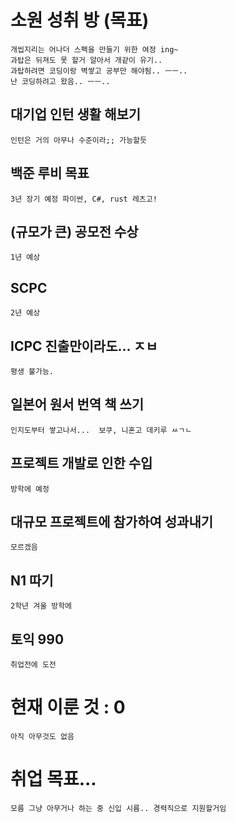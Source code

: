 # 소원 성취 방 (목표)
    개씹지리는 어나더 스펙을 만들기 위한 여정 ing~
    과탑은 뒤져도 못 할거 알아서 개같이 유기..
    과탑하려면 코딩이랑 벽쌓고 공부만 해야됨.. ㅡㅡ..
    난 코딩하려고 왔음.. ㅡㅡ..

## 대기업 인턴 생활 해보기
    인턴은 거의 아무나 수준이라;; 가능할듯
## 백준 루비 목표
    3년 장기 예정 파이썬, C#, rust 레츠고!
## (규모가 큰) 공모전 수상
    1년 예상
## SCPC
    2년 예상
## ICPC 진출만이라도... ㅈㅂ
    평생 불가능.
## 일본어 원서 번역 책 쓰기
    인지도부터 쌓고나서...  보쿠, 니혼고 데키루 ㅆㄱㄴ
## 프로젝트 개발로 인한 수입
    방학에 예정
## 대규모 프로젝트에 참가하여 성과내기
    모르겠음
## N1 따기
    2학년 겨울 방학에
## 토익 990
    취업전에 도전

# 현재 이룬 것 : 0
    아직 아무것도 없음
# 취업 목표...
    모름 그냥 아무거나 하는 중 신입 시름.. 경력직으로 지원할거임
